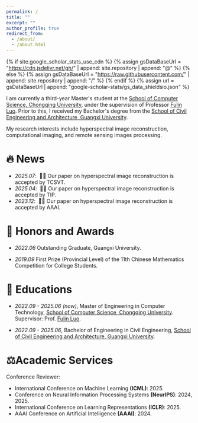 ```yaml
---
permalink: /
title: ""
excerpt: ""
author_profile: true
redirect_from: 
  - /about/
  - /about.html
---
```


{% if site.google_scholar_stats_use_cdn %}
{% assign gsDataBaseUrl = "https://cdn.jsdelivr.net/gh/" | append: site.repository | append: "@" %}
{% else %}
{% assign gsDataBaseUrl = "https://raw.githubusercontent.com/" | append: site.repository | append: "/" %}
{% endif %}
{% assign url = gsDataBaseUrl | append: "google-scholar-stats/gs_data_shieldsio.json" %}

<span class='anchor' id='about-me'></span>
I am currently a third-year Master's student at the <a href="https://cs.cqu.edu.cn/index.htm" target="_blank">School of Computer Science, Chongqing University</a>, under the supervision of Professor <a href="https://faculty.cqu.edu.cn/luoflyn/zh_CN/index.htm" target="_blank">Fulin Luo</a>. Prior to this, I received my Bachelor's degree from the <a href="https://tmjz.gxu.edu.cn/" target="_blank">School of Civil Engineering and Architecture, Guangxi University</a>.

My research interests include hyperspectral image reconstruction, computational imaging, and remote sensing images processing. 



# 🔥 News

- *2025.07*: &nbsp;🎉🎉 Our paper on hyperspectral image reconstruction is accepted by TCSVT. 
- *2025.04*: &nbsp;🎉🎉 Our paper on hyperspectral image reconstruction is accepted by TIP. 
- *2023.12*: &nbsp;🎉🎉 Our paper on hyperspectral image reconstruction is accepted by AAAI. 

[//]: # (- *2022.02*: &nbsp;🎉🎉 Lorem ipsum dolor sit amet, consectetur adipiscing elit. Vivamus ornare aliquet ipsum, ac tempus justo dapibus sit amet. )

[//]: # (# 📝 Publications )

[//]: # ()
[//]: # ()
[//]: # (<div class='paper-box'><div class='paper-box-image'><div><div class="badge">CVPR 2016</div><img src='images/500x300.png' alt="sym" width="100%"></div></div>)

[//]: # ()
[//]: # (<div class='paper-box-text' markdown="1">)


[//]: # ([Deep Residual Learning for Image Recognition]&#40;https://openaccess.thecvf.com/content_cvpr_2016/papers/He_Deep_Residual_Learning_CVPR_2016_paper.pdf&#41;)

[//]: # ()
[//]: # (**Kaiming He**, Xiangyu Zhang, Shaoqing Ren, Jian Sun)

[//]: # ()
[//]: # ([**Project**]&#40;https://scholar.google.com/citations?view_op=view_citation&hl=zh-CN&user=DhtAFkwAAAAJ&citation_for_view=DhtAFkwAAAAJ:ALROH1vI_8AC&#41; <strong><span class='show_paper_citations' data='DhtAFkwAAAAJ:ALROH1vI_8AC'></span></strong>)

[//]: # (- Lorem ipsum dolor sit amet, consectetur adipiscing elit. Vivamus ornare aliquet ipsum, ac tempus justo dapibus sit amet. )

[//]: # (</div>)

[//]: # (</div>)

[//]: # (- [Lorem ipsum dolor sit amet, consectetur adipiscing elit. Vivamus ornare aliquet ipsum, ac tempus justo dapibus sit amet]&#40;https://github.com&#41;, A, B, C, **CVPR 2020**)

# 🥇 Honors and Awards

- *2022.06* Outstanding Graduate, Guangxi University. 

- *2019.09* First Prize (Provincial Level) of the 11th Chinese Mathematics Competition for College Students.

# 📖 Educations

- *2022.09 - 2025.06 (now)*, Master of Engineering in Computer Technology, <a href="https://cs.cqu.edu.cn/index.htm" target="_blank">School of Computer Science, Chongqing University</a>. Supervisor: Prof. <a href="https://faculty.cqu.edu.cn/luoflyn/zh_CN/index.htm" target="_blank">Fulin Luo</a>.

- *2022.09 - 2025.06*, Bachelor of Engineering in Civil Engineering, <a href="https://tmjz.gxu.edu.cn/" target="_blank">School of Civil Engineering and Architecture, Guangxi University</a>. 

# ⚖️Academic Services
Conference Reviewer:
- International Conference on Machine Learning **(ICML)**: 2025.
- Conference on Neural Information Processing Systems **(NeurIPS)**: 2024, 2025.
- International Conference on Learning Representations **(ICLR)**: 2025.
- AAAI Conference on Artificial Intelligence **(AAAI)**: 2024.

[//]: # (# 💬 Invited Talks)

[//]: # (- *2021.06*, Lorem ipsum dolor sit amet, consectetur adipiscing elit. Vivamus ornare aliquet ipsum, ac tempus justo dapibus sit amet. )

[//]: # (- *2021.03*, Lorem ipsum dolor sit amet, consectetur adipiscing elit. Vivamus ornare aliquet ipsum, ac tempus justo dapibus sit amet.  \| [\[video\]]&#40;https://github.com/&#41;)

[//]: # ()
[//]: # (# 💻 Internships)

[//]: # (- *2019.05 - 2020.02*, [Lorem]&#40;https://github.com/&#41;, China.)

